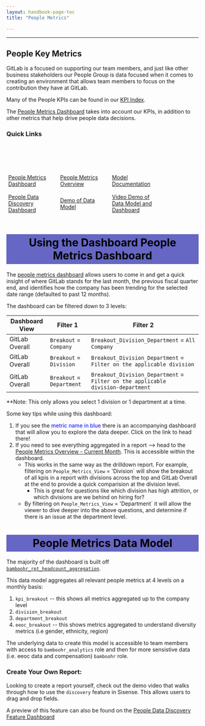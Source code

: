 ```yaml
---
layout: handbook-page-toc
title: "People Metrics"

---
```

<link rel="stylesheet" type="text/css" href="/stylesheets/biztech.css" />


---
## People Key Metrics

GitLab is a focused on supporting our team members, and just like other business stakeholders our People Group is data focused when it comes to creating an environment that allows team members to focus on the contribution they have at GitLab.


Many of the People KPIs can be found in our [KPI Index](https://about.gitlab.com/handbook/ceo/kpis/#people-group-kpis).

The [People Metrics Dashboard](https://app.periscopedata.com/app/gitlab/714228/People-Metrics-Drill-Down) takes into account our KPIs, in addition to other metrics that help drive people data decisions. 

### Quick Links
<br>
<br>
<br>
<div class="flex-row" markdown="0" style="height:80px">
<p>
  <a href="https://app.periscopedata.com/app/gitlab/714228/People-Metrics-Drill-Down" class="btn btn-purple" style="width:25%;height:50px;margin:5px;float:left;display:flex;justify-content:center;align-items:center;">People Metrics Dashboard</a>
  <a href="https://app.periscopedata.com/app/gitlab/714960/People-Metrics-Overview" class="btn btn-purple" style="width:25%;height:50px;margin:5px;float:left;display:flex;justify-content:center;align-items:center;">People Metrics Overview</a>
  <a href="https://dbt.gitlabdata.com/#!/model/model.gitlab_snowflake.bamboohr_rpt_headcount_aggregation" class="btn btn-purple" style="width:25%;height:50px;margin:5px;float:left;display:flex;justify-content:center;align-items:center;">Model Documentation</a>
  <a href="https://app.periscopedata.com/app/gitlab/831245/People-Data-Discovery-Feature" class="btn btn-purple" style="width:25%;height:50px;margin:5px;float:left;display:flex;justify-content:center;align-items:center;">People Data Discovery Dashboard</a>
  <a href="https://dbt.gitlabdata.com/#!/model/model.gitlab_snowflake.bamboohr_rpt_headcount_aggregation" class="btn btn-purple" style="width:25%;height:50px;margin:5px;float:left;display:flex;justify-content:center;align-items:center;">Demo of Data Model</a>
  <a href="https://youtu.be/NJpIgvPxSMM" class="btn btn-purple" style="width:25%;height:50px;margin:5px;float:left;display:flex;justify-content:center;align-items:center;">Video Demo of Data Model and Dashboard</a>
</p>
</div>
<br>
<br>
<br>


<style> #headerformat {
background-color: #6666c4; color: black; padding: 5px; text-align: center;
}
</style>
<h1 id="headerformat">Using the Dashboard People Metrics Dashboard</h1>


The [people metrics dashboard](https://app.periscopedata.com/app/gitlab/714228/People-Metrics-Drill-Down) allows users to come in and get a quick insight of where GitLab stands for the last month, the previous fiscal quarter end, and identifies how the company has been trending for the selected date range (defaulted to past 12 months).

The dashboard can be filtered down to 3 levels:

| Dashboard View | Filter 1 | Filter 2 |
|----------------| ---------| ---------|
| GitLab Overall | `Breakout` = `Company` | `Breakout_Division_Department` = `All Company` |
| GitLab Overall | `Breakout` = `Division` | `Breakout_Division_Department` = `Filter on the applicable division` |
| GitLab Overall | `Breakout` = `Department` | `Breakout_Division_Department` = `Filter on the applicable division-department` |

**Note: This only allows you select 1 division or 1 department at a time.

Some key tips while using this dashboard:
1) If you see the <span style="color:blue">metric name in blue</span> there is an accompanying dashboard that will allow you to explore the data deeper. Click on the link to head there!
2) If you need to see everything aggregated in a report --> head to the [People Metrics Overview - Current Month](https://app.periscopedata.com/app/gitlab/714960/WIP---People-Divisional-Dashboard). This is accessible within the dashboard.
    - This works in the same way as the drilldown report.  For example, filtering on `People_Metrics_View` = 'Division` will show the breakout of all kpis in a report with divisions across the top and GitLab Overall at the end to provide a quick comparision at the division level. 
       - This is great for questions like which division has high attrition, or which divisions are we behind on hiring for?
    - By filtering on `People_Metrics_View` = 'Department` it will allow the viewer to dive deeper into the above questions, and determine if there is an issue at the department level. 


<style> #headerformat {
background-color: #6666c4; color: black; padding: 5px; text-align: center;
}
</style>
<h1 id="headerformat">People Metrics Data Model </h1>

The majority of the dashboard is built off [`bamboohr_rpt_headcount_aggregation`](https://dbt.gitlabdata.com/#!/model/model.gitlab_snowflake.bamboohr_rpt_headcount_aggregation). 

This data model aggregates all relevant people metrics at 4 levels on a monthly basis:
1. `kpi_breakout` -- this shows all metrics aggregated up to the company level
2. `division_breakout`
3. `department_breakout`
4. `eeoc_breakout` -- this shows metrics aggregated to understand diversity metrics (i.e gender, ethnicity, region)

The underlying data to create this model is accessible to team members with access to `bamboohr_analytics` role and then for more sensistive data (i.e. eeoc data and compensation) `bamboohr` role. 

<!-- To see all underlying data models and how they create `bamboohr_rpt_headcount_aggregation` check out the ERD -->

### Create Your Own Report:

Looking to create a report yourself, check out the demo video that walks through how to use the `discovery` feature in Sisense. This allows users to drag and drop fields. 

A preview of this feature can also be found on the [People Data Discovery Feature Dashboard](https://app.periscopedata.com/app/gitlab/831245/People-Data-Discovery-Feature)







